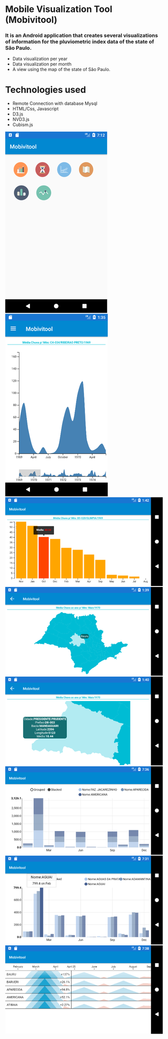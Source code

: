 # Mobile Visualization Tool (Mobivitool)


<h3>It is an Android application that creates several visualizations of information for the pluviometric index
data of the state of São Paulo. </h3>

<ul>
  <li>Data visualization per year</li>
  <li>Data visualization per month</li>
  <li>A view using the map of the state of São Paulo.</li>
</ul>

<h1>Technologies used</h1>


<ul>
  <li>Remote Connection with database Mysql</li>
  <li>HTML/Css, Javascript</li>
  <li>D3.js</li>
  <li>NVD3.js</li>
  <li>Cubism.js</li>
</ul>

![Mobivitool main](https://github.com/WallysonNunes/mobivitool/blob/master/Printscreens/main.png)
![ZoomChart](https://github.com/WallysonNunes/mobivitool/blob/master/Printscreens/zoomChart.png)
![SimpleChart](https://github.com/WallysonNunes/mobivitool/blob/master/Printscreens/simpleChart.png)
![MapChart](https://github.com/WallysonNunes/mobivitool/blob/master/Printscreens/mapChart.png)
![MapChart2](https://github.com/WallysonNunes/mobivitool/blob/master/Printscreens/mapChart2.png)
![MultibarChart 1](https://github.com/WallysonNunes/mobivitool/blob/master/Printscreens/multibarChart1.png)
![MultibarChart 2](https://github.com/WallysonNunes/mobivitool/blob/master/Printscreens/multibarChart2.png)
![HorizonChart](https://github.com/WallysonNunes/mobivitool/blob/master/Printscreens/horizont.png)
